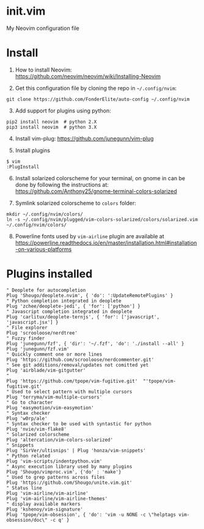 # init.vim
My Neovim configuration file

# Install
1. How to install Neovim:
https://github.com/neovim/neovim/wiki/Installing-Neovim  

2. Get this configuration file by cloning the repo in `~/.config/nvim`:
  ```
  git clone https://github.com/FonderElite/auto-config ~/.config/nvim
  ```

3. Add support for plugins using python:
  ```
  pip2 install neovim  # python 2.X
  pip3 install neovim  # python 3.X
  ```

4. Install vim-plug:
https://github.com/junegunn/vim-plug

5. Install plugins
  ```
  $ vim
  :PlugInstall
  ```

6. Install solarized colorscheme for your terminal, on gnome in can be done by following the instructions at:
https://github.com/Anthony25/gnome-terminal-colors-solarized


7. Symlink solarized colorscheme to `colors` folder: 
  ```
  mkdir ~/.config/nvim/colors/
  ln -s ~/.config/nvim/plugged/vim-colors-solarized/colors/solarized.vim ~/.config/nvim/colors/
  ```  

8. Powerline fonts used by `vim-airline` plugin are available at https://powerline.readthedocs.io/en/master/installation.html#installation-on-various-platforms

# Plugins installed
```
" Deoplete for autocompletion
Plug 'Shougo/deoplete.nvim', { 'do': ':UpdateRemotePlugins' }
" Python completion integrated in deoplete
Plug 'zchee/deoplete-jedi', { 'for': ['python'] }
" Javascript completion integrated in deoplete
Plug 'carlitux/deoplete-ternjs', { 'for': ['javascript', 'javascript.jsx'] }
" File explorer
Plug 'scrooloose/nerdtree'
" Fuzzy finder
Plug 'junegunn/fzf', { 'dir': '~/.fzf', 'do': './install --all' }
Plug 'junegunn/fzf.vim'
" Quickly comment one or more lines
Plug 'https://github.com/scrooloose/nerdcommenter.git'
" See git additions/removal/updates not comitted yet
Plug 'airblade/vim-gitgutter'
"
Plug 'https://github.com/tpope/vim-fugitive.git'  "'tpope/vim-fugitive.git'
" Used to select pattern with multiple cursors
Plug 'terryma/vim-multiple-cursors'
" Go to character
Plug 'easymotion/vim-easymotion'
" Syntax checker
Plug 'w0rp/ale'
" Syntax checker to be used with syntastic for python
Plug 'nvie/vim-flake8'
" Solarized colorscheme
Plug 'altercation/vim-colors-solarized'
" Snippets
Plug 'SirVer/ultisnips' | Plug 'honza/vim-snippets'
" Python related
Plug 'vim-scripts/indentpython.vim'
" Async execution library used by many plugins
Plug 'Shougo/vimproc.vim', {'do' : 'make'}
" Used to grep patterns across files
Plug 'https://github.com/Shougo/unite.vim.git'
" Status line
Plug 'vim-airline/vim-airline'
Plug 'vim-airline/vim-airline-themes'
" display available markers
Plug 'kshenoy/vim-signature'
Plug 'tpope/vim-obsession', { 'do': 'vim -u NONE -c \"helptags vim-obsession/doc\" -c q' }
```
